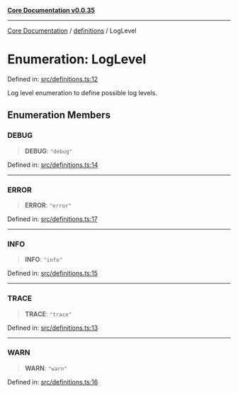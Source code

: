 [**Core Documentation v0.0.35**](../../README.md)

***

[Core Documentation](../../modules.md) / [definitions](../README.md) / LogLevel

# Enumeration: LogLevel

Defined in: [src/definitions.ts:12](https://github.com/stonemjs/core/blob/c9d95b58ccfb8efcaba0bed7bbf19084836cc28d/src/definitions.ts#L12)

Log level enumeration to define possible log levels.

## Enumeration Members

### DEBUG

> **DEBUG**: `"debug"`

Defined in: [src/definitions.ts:14](https://github.com/stonemjs/core/blob/c9d95b58ccfb8efcaba0bed7bbf19084836cc28d/src/definitions.ts#L14)

***

### ERROR

> **ERROR**: `"error"`

Defined in: [src/definitions.ts:17](https://github.com/stonemjs/core/blob/c9d95b58ccfb8efcaba0bed7bbf19084836cc28d/src/definitions.ts#L17)

***

### INFO

> **INFO**: `"info"`

Defined in: [src/definitions.ts:15](https://github.com/stonemjs/core/blob/c9d95b58ccfb8efcaba0bed7bbf19084836cc28d/src/definitions.ts#L15)

***

### TRACE

> **TRACE**: `"trace"`

Defined in: [src/definitions.ts:13](https://github.com/stonemjs/core/blob/c9d95b58ccfb8efcaba0bed7bbf19084836cc28d/src/definitions.ts#L13)

***

### WARN

> **WARN**: `"warn"`

Defined in: [src/definitions.ts:16](https://github.com/stonemjs/core/blob/c9d95b58ccfb8efcaba0bed7bbf19084836cc28d/src/definitions.ts#L16)
